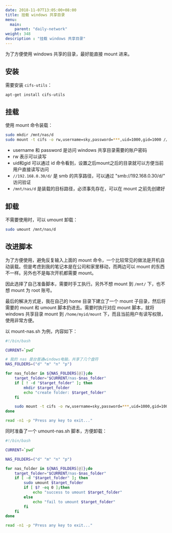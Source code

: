 ```yaml
---
date: 2018-11-07T13:05:00+08:00
title: 挂载 windows 共享目录
menu:
  main:
    parent: "daily-network"
weight: 348
description : "挂载 windows 共享目录"
---
```


为了方便使用 windows 共享的目录，最好能直接 mount 进来。

## 安装

需要安装 `cifs-utils`：

```bash
apt-get install cifs-utils
```

## 挂载

使用 mount 命令装载：

```bash
sudo mkdir /mnt/nas/d
sudo mount -t cifs -o rw,username=sky,password=***,uid=1000,gid=1000 //192.168.0.30/d/ /mnt/nas/d
```

- username 和 password 是访问 windows 共享目录需要的账户密码
- rw 表示可以读写
- uid和gid 可以通过 id 命令看到，设置之后mount之后的目录就可以方便当前用户直接读写访问
- `//192.168.0.30/d/` 是 smb 的共享路径，可以通过 "smb://192.168.0.30/d/" 访问验证
- `/mnt/nas/d` 是装载的目标路径，必须事先存在，可以在 mount 之前先创建好

## 卸载

不需要使用时，可以 umount 卸载：

```bash
sudo umount /mnt/nas/d
```

## 改进脚本

为了方便使用，避免反复输入上面的 mount 命令，一个比较常见的做法是开机自动装载。但是考虑到我的笔记本是在公司和家里移动，而两边可以 mount 的东西不一样。另外也不是每次开机都需要 mount。

因此选择了自己准备脚本，需要时手工执行。另外不想 mount 到 `/mnt/` 下，也不想 mount 为 root 账号。

最后的解决方式是，我在自己的 home 目录下建立了一个 mount 子目录，然后将需要的 mount 和 umount 脚本扔进去。需要时执行对应 mount 脚本，就将 windows 共享目录 mount 到 `/home/myid/mount` 下，而且当前用户有读写权限，使用非常方便。

以 mount-nas.sh 为例，内容如下：

```bash
#!/bin/bash

CURRENT=`pwd`

# 我的 nas 是台普通windows电脑，共享了几个盘符
NAS_FOLDERS=("d" "m" "n" "p")

for nas_folder in ${NAS_FOLDERS[@]};do
	target_folder="$CURRENT/nas-$nas_folder"
	if [ ! -d "$target_folder" ]; then
		mkdir $target_folder
		echo "create folder: $target_folder"
	fi

	sudo mount -t cifs -o rw,username=sky,password=***,uid=1000,gid=1000 "//192.168.0.30/$nas_folder/" $target_folder
done

read -n1 -p "Press any key to exit..."
```

同时准备了一个 umount-nas.sh 脚本，方便卸载：

```bash
#!/bin/bash

CURRENT=`pwd`

NAS_FOLDERS=("d" "m" "n" "p")

for nas_folder in ${NAS_FOLDERS[@]};do
	target_folder="$CURRENT/nas-$nas_folder"
	if [ -d "$target_folder" ]; then
		sudo umount $target_folder
		if [ $? -eq 0 ];then
			echo "success to umount $target_folder"
		else
			echo "fail to umount $target_folder"
		fi
	fi
done

read -n1 -p "Press any key to exit..."
```